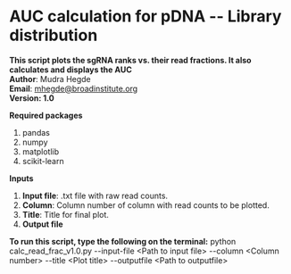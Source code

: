 # AUC calculation for pDNA -- Library distribution
<b>This script plots the sgRNA ranks vs. their read fractions. It also calculates and displays the AUC </b>  
<b>Author</b>: Mudra Hegde  
<b>Email</b>: mhegde@broadinstitute.org  
<b>Version: 1.0 </b>  

<b>Required packages</b>
1. pandas
2. numpy
3. matplotlib
4. scikit-learn

<b>Inputs</b>
1. <b>Input file</b>: .txt file with raw read counts.
2. <b>Column</b>: Column number of column with read counts to be plotted.
3. <b>Title</b>: Title for final plot.
4. <b>Output file</b>

<b>To run this script, type the following on the terminal:</b>
python calc_read_frac_v1.0.py --input-file \<Path to input file\> --column \<Column number\> --title \<Plot title\> --outputfile \<Path to outputfile\>